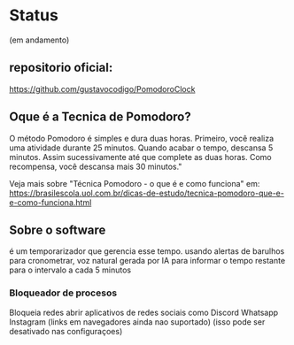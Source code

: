 # Status
(em andamento)

## repositorio oficial:
https://github.com/gustavocodigo/PomodoroClock

## Oque é a Tecnica de Pomodoro?
O método Pomodoro é simples e dura duas horas. Primeiro, você realiza uma atividade durante 25 minutos. Quando acabar o tempo, descansa 5 minutos. Assim sucessivamente até que complete as duas horas. Como recompensa, você descansa mais 30 minutos."

Veja mais sobre "Técnica Pomodoro - o que é e como funciona" em: https://brasilescola.uol.com.br/dicas-de-estudo/tecnica-pomodoro-que-e-e-como-funciona.html


## Sobre o software
é um temporarizador que gerencia esse tempo.
usando alertas de barulhos para cronometrar, voz natural gerada por IA para informar o tempo restante para o intervalo a cada 5 minutos

### Bloqueador de procesos
Bloqueia redes abrir aplicativos de redes sociais como
Discord
Whatsapp
Instagram
(links em navegadores ainda nao suportado)
(isso pode ser desativado nas configuraçoes)

